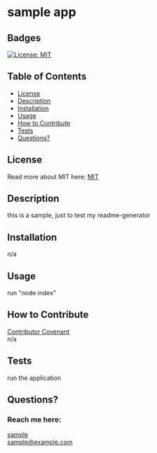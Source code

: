 # sample app
  ## Badges
  [![License: MIT](https://img.shields.io/badge/License-MIT-yellow.svg)](https://opensource.org/licenses/MIT)
  
  ## Table of Contents
  * [License](#license)
  * [Description](#description)
  * [Installation](#installation)
  * [Usage](#usage)
  * [How to Contribute](#how-to-contribute)
  * [Tests](#tests)
  * [Questions?](#questions)
  
  ## License
  Read more about MIT here:
  [MIT](https://opensource.org/licenses/MIT)
  
  ## Description
  this is a sample, just to test my readme-generator
  
  ## Installation
  n/a
  
  ## Usage
  run "node index"
  
  ## How to Contribute
  [Contributor Covenant](https://www.contributor-covenant.org/)  
  n/a
  
  ## Tests
  run the application
  
  ## Questions?
  ### Reach me here: 
  [sample](https://github.com/sample)  
  sample@example.com
